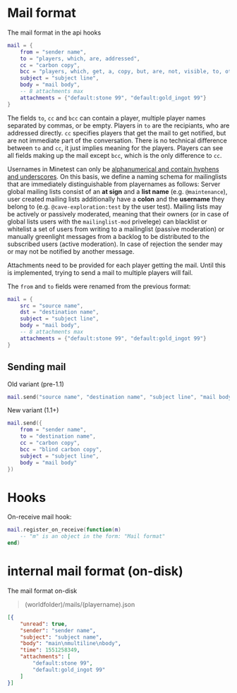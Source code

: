 
# Mail format
The mail format in the api hooks

```lua
mail = {
	from = "sender name",
	to = "players, which, are, addressed",
	cc = "carbon copy",
	bcc = "players, which, get, a, copy, but, are, not, visible, to, others",
	subject = "subject line",
	body = "mail body",
	-- 8 attachments max
	attachments = {"default:stone 99", "default:gold_ingot 99"}
}
```

The fields `to`, `cc` and `bcc` can contain a player, multiple player names separated by commas, or be empty. Players in `to` are the recipiants, who are addressed directly. `cc` specifies players that get the mail to get notified, but are not immediate part of the conversation. There is no technical difference between `to` and `cc`, it just implies meaning for the players. Players can see all fields making up the mail except `bcc`, which is the only difference to `cc`.

Usernames in Minetest can only be [alphanumerical and contain hyphens and underscores](https://github.com/minetest/minetest/blob/ae83edd16581b2b5426b565e703a8766e88dbbf6/src/player.h#L32). On this basis, we define a naming schema for mailinglists that are immediately distinguishable from playernames as follows: Server global mailing lists consist of an **at sign** and a **list name** (e.g. `@maintenance`), user created mailing lists additionally have a **colon** and the **username** they belong to (e.g. `@cave-exploration:test` by the user test). Mailing lists may be actively or passively moderated, meaning that their owners (or in case of global lists users with the `mailinglist-mod` privelege) can blacklist or whitelist a set of users from writing to a mailinglist (passive moderation) or manually greenlight messages from a backlog to be distributed to the subscribed users (active moderation). In case of rejection the sender may or may not be notified by another message.

Attachments need to be provided for each player getting the mail. Until this is implemented, trying to send a mail to multiple players will fail.

The `from` and `to` fields were renamed from the previous format:

```lua
mail = {
	src = "source name",
	dst = "destination name",
	subject = "subject line",
	body = "mail body",
	-- 8 attachments max
	attachments = {"default:stone 99", "default:gold_ingot 99"}
}
```

## Sending mail
Old variant (pre-1.1)
```lua
mail.send("source name", "destination name", "subject line", "mail body")
```

New variant (1.1+)
```lua
mail.send({
	from = "sender name",
	to = "destination name",
	cc = "carbon copy",
	bcc = "blind carbon copy",
	subject = "subject line",
	body = "mail body"
})
```

# Hooks
On-receive mail hook:

```lua
mail.register_on_receive(function(m)
	-- "m" is an object in the form: "Mail format"
end)
```

# internal mail format (on-disk)
The mail format on-disk

> (worldfolder)/mails/(playername).json

```json
[{
	"unread": true,
	"sender": "sender name",
	"subject": "subject name",
	"body": "main\nmultiline\nbody",
	"time": 1551258349,
	"attachments": [
		"default:stone 99",
		"default:gold_ingot 99"
	]
}]

```
